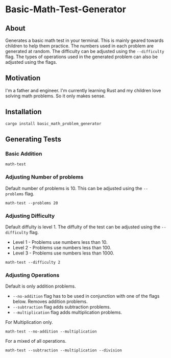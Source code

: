 # Basic-Math-Test-Generator

## About

Generates a basic math test in your terminal. This is mainly geared towards children to help them practice. The numbers used in each problem are generated at random. The difficulty can be adjusted using the `--difficulty` flag. The types of operations used in the generated problem can also be adjusted using the flags.

## Motivation

I'm a father and engineer. I'm currently learning Rust and my children love solving math problems. So it only makes sense.

## Installation

```shell
cargo install basic_math_problem_generator
```

## Generating Tests

### Basic Addition

```shell
math-test
```

### Adjusting Number of problems

Default number of problems is 10. This can be adjusted using the `--problems` flag.

```shell
math-test --problems 20
```

### Adjusting Difficulty

Default diffulty is level 1. The diffulty of the test can be adjusted using the `--difficulty` flag.
- Level 1 - Problems use numbers less than 10.
- Level 2 - Problems use numbers less than 100.
- Level 3 - Problems use numbers less than 1000.

```shell
math-test --difficulty 2
```

### Adjusting Operations

Default is only addition problems.

- `--no-addition` flag has to be used in conjunction with one of the flags below. Removes addition problems.
- `--subtraction` flag adds subtraction problems.
- `--multiplication` flag adds multiplication problems.

For Multiplication only.
```shell
math-test --no-addition --multiplication
```

For a mixed of all operations.
```shell
math-test --subtraction --multiplication --division
```